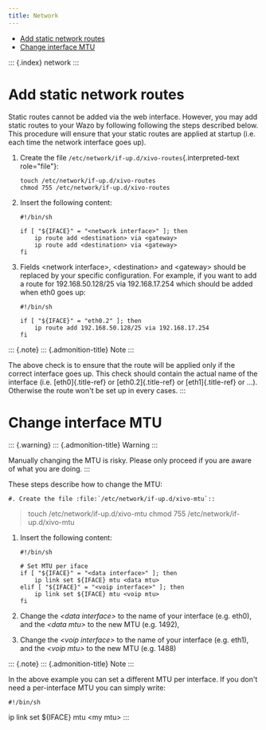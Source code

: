 ```yaml
---
title: Network
---
```


-   [Add static network routes](#add-static-network-routes)
-   [Change interface MTU](#change-interface-mtu)

::: {.index}
network
:::

Add static network routes
=========================

Static routes cannot be added via the web interface. However, you may
add static routes to your Wazo by following following the steps
described below. This procedure will ensure that your static routes are
applied at startup (i.e. each time the network interface goes up).

1.  Create the file `/etc/network/if-up.d/xivo-routes`{.interpreted-text
    role="file"}:

        touch /etc/network/if-up.d/xivo-routes
        chmod 755 /etc/network/if-up.d/xivo-routes

2.  Insert the following content:

        #!/bin/sh

        if [ "${IFACE}" = "<network interface>" ]; then
            ip route add <destination> via <gateway>
            ip route add <destination> via <gateway>
        fi

3.  Fields \<network interface\>, \<destination\> and \<gateway\> should
    be replaced by your specific configuration. For example, if you want
    to add a route for 192.168.50.128/25 via 192.168.17.254 which should
    be added when eth0 goes up:

        #!/bin/sh

        if [ "${IFACE}" = "eth0.2" ]; then
            ip route add 192.168.50.128/25 via 192.168.17.254
        fi

::: {.note}
::: {.admonition-title}
Note
:::

The above check is to ensure that the route will be applied only if the
correct interface goes up. This check should contain the actual name of
the interface (i.e. [eth0]{.title-ref} or [eth0.2]{.title-ref} or
[eth1]{.title-ref} or \...). Otherwise the route won\'t be set up in
every cases.
:::

Change interface MTU
====================

::: {.warning}
::: {.admonition-title}
Warning
:::

Manually changing the MTU is risky. Please only proceed if you are aware
of what you are doing.
:::

These steps describe how to change the MTU:

    #. Create the file :file:`/etc/network/if-up.d/xivo-mtu`::

> touch /etc/network/if-up.d/xivo-mtu chmod 755
> /etc/network/if-up.d/xivo-mtu

1.  Insert the following content:

        #!/bin/sh

        # Set MTU per iface
        if [ "${IFACE}" = "<data interface>" ]; then
            ip link set ${IFACE} mtu <data mtu>
        elif [ "${IFACE}" = "<voip interface>" ]; then
            ip link set ${IFACE} mtu <voip mtu>
        fi

2.  Change the *\<data interface\>* to the name of your interface (e.g.
    eth0), and the *\<data mtu\>* to the new MTU (e.g. 1492),
3.  Change the *\<voip interface\>* to the name of your interface (e.g.
    eth1), and the *\<voip mtu\>* to the new MTU (e.g. 1488)

::: {.note}
::: {.admonition-title}
Note
:::

In the above example you can set a different MTU per interface. If you
don\'t need a per-interface MTU you can simply write:

    #!/bin/sh

ip link set \${IFACE} mtu \<my mtu\>
:::
